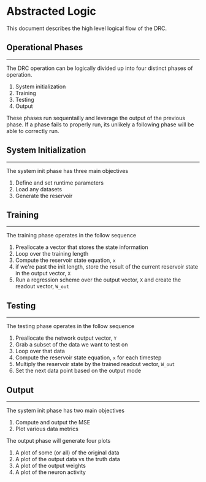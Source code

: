 # Abstracted Logic
This document describes the high level logical flow of the DRC.

## Operational Phases
---
The DRC operation can be logically divided up into four distinct phases of operation.

1. System initialization
2. Training
3. Testing
4. Output

These phases run sequentailly and leverage the output of the previous phase. If a phase fails to properly run, its unlikely a following phase will be able to correctly run.

## System Initialization
---
The system init phase has three main objectives

1. Define and set runtime parameters
2. Load any datasets
3. Generate the reservoir

## Training
---
The training phase operates in the follow sequence

1. Preallocate a vector that stores the state information
2. Loop over the training length
3. Compute the reservoir state equation, ``x``
4. if we're past the init length, store the result of the current reservoir state in the output vector, ``X``
5. Run a regression scheme over the output vector, ``X`` and create the readout vector, ``W_out``

## Testing
---
The testing phase operates in the follow sequence

1. Preallocate the network output vector, ``Y``
2. Grab a subset of the data we want to test on
3. Loop over that data
4. Compute the reservoir state equation, ``x`` for each timestep
5. Multiply the reservoir state by the trained readout vector, ``W_out``
6. Set the next data point based on the output mode

## Output
---
The system init phase has two main objectives

1. Compute and output the MSE
2. Plot various data metrics

The output phase will generate four plots

1. A plot of some (or all) of the original data
2. A plot of the output data vs the truth data
3. A plot of the output weights
4. A plot of the neuron activity